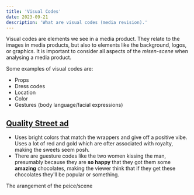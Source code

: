 ```yaml
---
title: 'Visual Codes'
date: 2023-09-21
description: 'What are visual codes (media revision).'
---
```


Visual codes are elements we see in a media product. They relate to the images in media products, but also to elements like the background, logos, or graphics. It is important to consider all aspects of the <dfn title="The arangement of the peice/scene">misen-scene</dfn> when analysing a media product.

Some examples of visual codes are:

- Props
- Dress codes
- Location
- Color
- Gestures (body language/facial expressions)

## [Quality Street ad](https://c8.alamy.com/comp/EXT3AY/1950s-uk-mackintoshs-quality-street-magazine-advert-EXT3AY.jpg)

- Uses bright colors that match the wrappers and give off a positive vibe.
  Uses a lot of red and gold which are ofter associated with royalty, making the sweets seem posh.
- There are guesture codes like the two women kissing the man, presumably because they are **so happy** that they got them some **amazing** chocolates, making the viewer think that if they get these chocolates they'll be popular or something.

The arangement of the peice/scene
